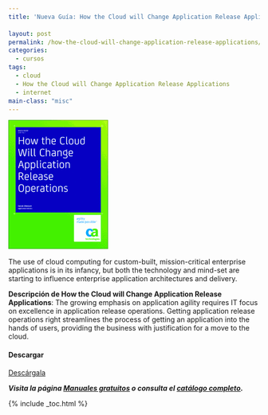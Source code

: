 ```yaml
---
title: 'Nueva Guía: How the Cloud will Change Application Release Applications'

layout: post
permalink: /how-the-cloud-will-change-application-release-applications/
categories:
  - cursos
tags:
  - cloud
  - How the Cloud will Change Application Release Applications
  - internet
main-class: "misc"
---
```

[<img src="/assets/img/2014/01/How-the-Cloud-will-Change-Application-Release-Applications.png" alt="How the Cloud will Change Application Release Applications"   />][1]

The use of cloud computing for custom-built, mission-critical enterprise applications is in its infancy, but both the technology and mind-set are starting to influence enterprise application architectures and delivery.

**Descripción de How the Cloud will Change Application Release Applications**: The growing emphasis on application agility requires IT focus on excellence in application release operations. Getting application release operations right streamlines the process of getting an application into the hands of users, providing the business with justification for a move to the cloud.

#### Descargar

<div class="button-post">
  <a href="http://elbauldelprogramador.tradepub.com/free/w_comb31" target="_blank" class="wi-button style-3">Descárgala<i class="icon-download icon-2x"></i></a>
</div>

***Visita la página [Manuales gratuitos][2] o consulta el [catálogo completo][3].***



 [1]: http://elbauldelprogramador.tradepub.com/free/w_comb31/prgm.cgi
 [2]: /manuales-gratuitos/
 [3]: http://elbauldelprogramador.tradepub.com/category/information-technology/1207/ "Catálogo completo de Guías gratuítas "

{% include _toc.html %}

